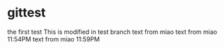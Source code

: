 # gittest
the first test
This is modified in test branch
text from miao
text from miao 11:54PM
text from miao 11:59PM
